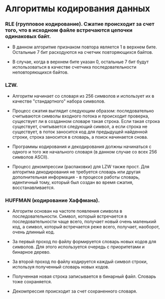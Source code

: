 # Алгоритмы кодирования данных

### RLE (групповое кодирование). Сжатие происходит за счет того, что в исходном файле встречаются цепочки одинаковых байт.

- В данном алгоритме признаком повтора является 1 в верхнем бите. Остальные 7 бит расходуются на счетчик повторяющихся байтов.

- В случае, когда в верхнем бите указан 0, остальные 7 бит будут использоваться в качестве счетчика последовательности неповторяющихся байтов.

### LZW.

- Алгоритм начинает со словаря из 256 символов и использует их в качестве "стандартного" набора символов.

- Процесс сжатия выглядит следующим образом: последовательно считываются символы входного потока и происходит проверка, существует ли в созданном словаре такая строка. Если такая строка существует, считывается следующий символ, а если строка не существует, в поток заносится код для предыдущей найденной строки, строка заносится в словарь, а поиск начинается снова.

- Программы кодирования и декодирования должны начинаться с одного и того же начального словаря (в данном случае со всех 256 символов ASCII).

- Процесс декомпрессии (распаковки) для LZW также прост. Для алгоритма декодирования не требуется словарь или другая дополнительная информация - в процессе работы словарь, идентичный тому, который был создан во время сжатия, восстанавливается.

### HUFFMAN (кодирование Хаффмана).

- Алгоритм основан на частоте появления символа в последовательности. Символ, который встречается в последовательности чаще всего, получает новый очень маленький код, а символ, который встречается реже всего, получает, наоборот, очень длинный код.

- За первый проход по файлу формируется словарь новых кодов для символов. Для этого используется очередь с приоритетами и бинарное дерево.

- За второй проход по файлу кодируется каждый символ строки, используя полученный словарь новых кодов.

- Полученная новая строка записывается в бинарный файл. Словарь тоже сохраняется.

- Декомпрессия происходит за счет сохраненного словаря.
